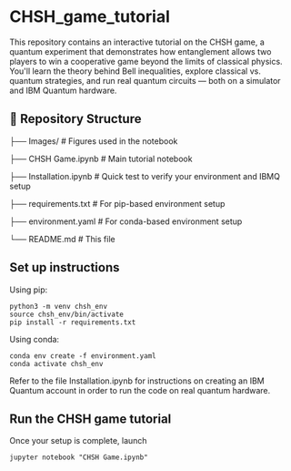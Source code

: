 # CHSH_game_tutorial

This repository contains an interactive tutorial on the CHSH game, a quantum experiment that demonstrates how entanglement allows two players to win a cooperative game beyond the limits of classical physics. You'll learn the theory behind Bell inequalities, explore classical vs. quantum strategies, and run real quantum circuits — both on a simulator and IBM Quantum hardware.

## 📁 Repository Structure
├── Images/ # Figures used in the notebook

├── CHSH Game.ipynb # Main tutorial notebook

├── Installation.ipynb # Quick test to verify your environment and IBMQ setup

├── requirements.txt # For pip-based environment setup

├── environment.yaml # For conda-based environment setup

└── README.md # This file

## Set up instructions
Using pip:
```
python3 -m venv chsh_env
source chsh_env/bin/activate
pip install -r requirements.txt
```

Using conda:
```
conda env create -f environment.yaml
conda activate chsh_env
```

Refer to the file Installation.ipynb for instructions on creating an IBM Quantum account in order to run the code on real quantum hardware.

## Run the CHSH game tutorial
Once your setup is complete, launch 
```
jupyter notebook "CHSH Game.ipynb"
```


